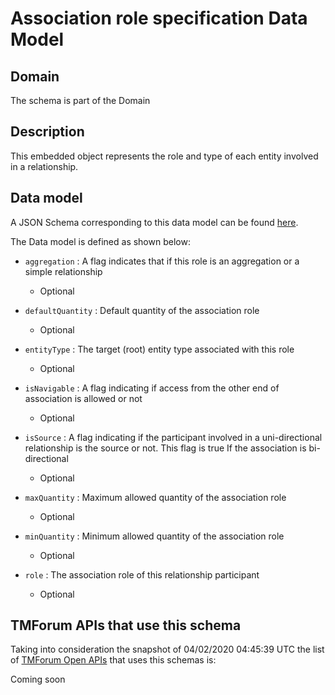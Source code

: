 # Association role specification Data Model

## Domain

The  schema is part of the  Domain

## Description

This embedded object represents the role and type of each entity involved in a relationship.

## Data model

A JSON Schema corresponding to this data model can be found
[here](https://github.com/tmforum-rand/schemas/blob/candidates/Common/AssociationRoleSpecification.schema.json).

The Data model is defined as shown below:
- `aggregation` : A flag indicates that if this role is an aggregation or a simple relationship

  - Optional

- `defaultQuantity` : Default quantity of the association role

  - Optional

- `entityType` : The target (root) entity type associated with this role

  - Optional

- `isNavigable` : A flag indicating if access from the other end of association is allowed or not

  - Optional

- `isSource` : A flag indicating if the participant involved in a uni-directional relationship is the source or not. This flag is true If the association is bi-directional

  - Optional

- `maxQuantity` : Maximum allowed quantity of the association role

  - Optional

- `minQuantity` : Minimum allowed quantity of the association role

  - Optional

- `role` : The association role of this relationship participant

  - Optional





## TMForum APIs that use this schema

Taking into consideration the snapshot of 04/02/2020 04:45:39 UTC the list of [TMForum Open APIs](https://www.tmforum.org/open-apis/) that uses this schemas is:

Coming soon